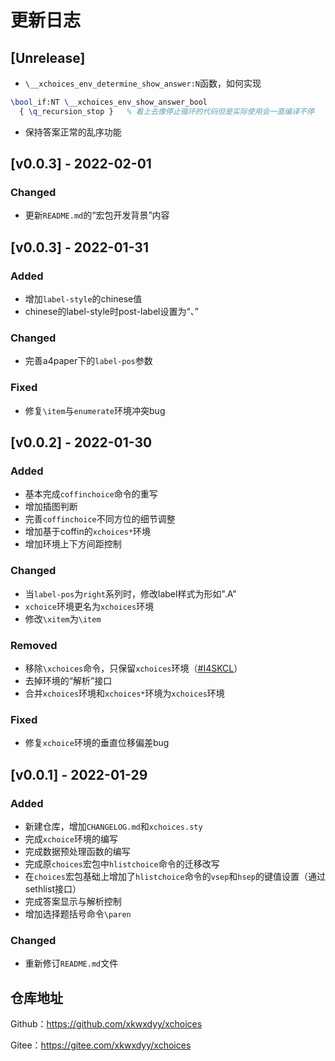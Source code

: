 # 更新日志
## [Unrelease]
- `\__xchoices_env_determine_show_answer:N`函数，如何实现
```tex
\bool_if:NT \__xchoices_env_show_answer_bool
  { \q_recursion_stop }   % 看上去像停止循环的代码但是实际使用会一直编译不停
```
- 保持答案正常的乱序功能

## [v0.0.3] - 2022-02-01
### Changed
- 更新`README.md`的“宏包开发背景”内容

## [v0.0.3] - 2022-01-31
### Added
- 增加`label-style`的chinese值
- chinese的label-style时post-label设置为“、”

### Changed
- 完善a4paper下的`label-pos`参数

### Fixed
- 修复`\item`与`enumerate`环境冲突bug

## [v0.0.2] - 2022-01-30
### Added
- 基本完成`coffinchoice`命令的重写
- 增加插图判断
- 完善`coffinchoice`不同方位的细节调整
- 增加基于coffin的`xchoices*`环境
- 增加环境上下方间距控制

### Changed
- 当`label-pos`为`right`系列时，修改label样式为形如".A"
- `xchoice`环境更名为`xchoices`环境
- 修改`\xitem`为`\item`

### Removed
- 移除`\xchoices`命令，只保留`xchoices`环境（[#I4SKCL](https://gitee.com/xkwxdyy/xchoices/issues/I4SKCL)）
- 去掉环境的“解析”接口
- 合并`xchoices`环境和`xchoices*`环境为`xchoices`环境

### Fixed
- 修复`xchoice`环境的垂直位移偏差bug

## [v0.0.1] - 2022-01-29

### Added

- 新建仓库，增加`CHANGELOG.md`和`xchoices.sty`
- 完成`xchoice`环境的编写
- 完成数据预处理函数的编写
- 完成原`choices`宏包中`hlistchoice`命令的迁移改写
- 在`choices`宏包基础上增加了`hlistchoice`命令的`vsep`和`hsep`的键值设置（通过sethlist接口）
- 完成答案显示与解析控制
- 增加选择题括号命令`\paren`

### Changed
- 重新修订`README.md`文件

## 仓库地址

Github：https://github.com/xkwxdyy/xchoices

Gitee：https://gitee.com/xkwxdyy/xchoices

